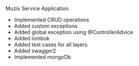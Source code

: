 Muzix Service Application

- Implemented CRUD operations
- Added custom exceptions
- Added global exception using @ControllerAdvice
- Added lombok
- Added test cases for all layers
- Added swagger2
- Implemented mongoDb